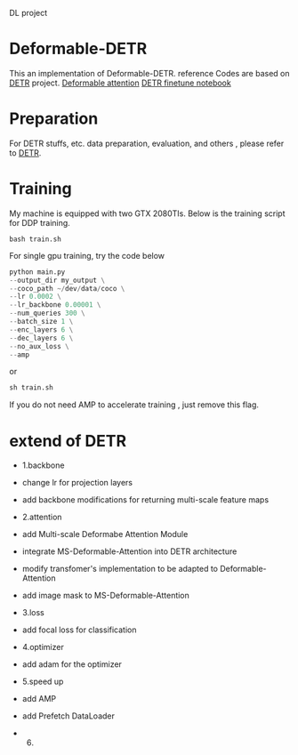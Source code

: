 DL project

# Deformable-DETR

This an implementation of Deformable-DETR. 
reference Codes are based on [DETR](https://github.com/facebookresearch/detr) project.
[Deformable attention](https://github.com/Windaway/Deformable-Attention-for-Deformable-DETR/blob/main/DFMAtt.py)
[DETR finetune notebook](https://github.com/woctezuma/finetune-detr)
# Preparation

For DETR stuffs, etc. data preparation, evaluation, and others , please refer to 
[DETR](https://github.com/facebookresearch/detr).

# Training

My machine is equipped with two GTX 2080TIs. Below is the training script for DDP training.
```shell script
bash train.sh
```

For single gpu training, try the code below

```python
python main.py
--output_dir my_output \
--coco_path ~/dev/data/coco \
--lr 0.0002 \
--lr_backbone 0.00001 \
--num_queries 300 \
--batch_size 1 \
--enc_layers 6 \
--dec_layers 6 \
--no_aux_loss \
--amp
```
or
```python
sh train.sh
```

If you do not need AMP to accelerate training , just remove this flag.

# extend of DETR

- 1.backbone
 - change lr for projection layers
 - add backbone modifications for returning multi-scale feature maps

- 2.attention
 - add Multi-scale Deformabe Attention Module
 - integrate MS-Deformable-Attention into DETR architecture
 - modify transfomer's implementation to be adapted to Deformable-Attention
 - add image mask to MS-Deformable-Attention

- 3.loss
 - add focal loss for classification

- 4.optimizer
 - add adam for the optimizer

- 5.speed up
 - add AMP
 - add Prefetch DataLoader

- 6.